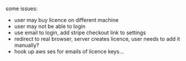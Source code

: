 some issues:

- user may buy licence on different machine
- user may not be able to login
- use email to login, add stripe checkout link to settings
- redirect to real browser, server creates licence, user needs to add it manually?
- hook up aws ses for emails of licence keys...
